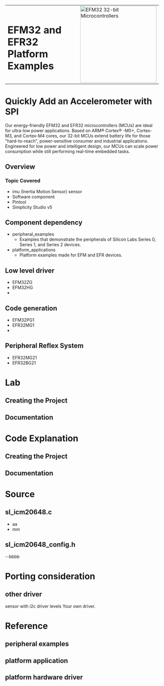 <table border="0">
  <tr>
    <td align="left" valign="middle">
    <h1>EFM32 and EFR32<br/>Platform Examples</h1>
  </td>
  <td align="left" valign="middle">
    <a href="https://www.silabs.com/mcu/32-bit">
      <img src="http://pages.silabs.com/rs/634-SLU-379/images/WGX-transparent.png"  title="Silicon Labs Gecko and Wireless Gecko MCUs" alt="EFM32 32-bit Microcontrollers" width="250"/>
    </a>
  </td>
  </tr>
</table>

# Quickly Add an Accelerometer with SPI #

Our energy-friendly EFM32 and EFR32 microcontrollers (MCUs) are ideal for ultra-low power applications. Based on ARM® Cortex® -M0+, Cortex-M3, and Cortex-M4 cores, our 32-bit MCUs extend battery life for those "hard-to-reach", power-sensitive consumer and industrial applications. Engineered for low power and intelligent design, our MCUs can scale power consumption while still performing real-time embedded tasks.

## Overview ##

### Topic Covered ###
- imu (Inertia Motion Sensor) sensor
- Software component
- Pintool
- Simplicity Studio v5

## Component dependency ##

- peripheral_examples
  - Examples that demonstrate the peripherals of Silicon Labs Series 0, Series 1, and Series 2 devices.
- platform_applications
  - Platform examples made for EFM and EFR devices.

## Low level driver ##

- EFM32ZG
- EFM32HG
- 

## Code generation ##

- EFM32PG1
- EFR32MG1
- 

## Peripheral Reflex System ##

- EFR32MG21
- EFR32BG21

# Lab #
## Creating the Project ##
## Documentation ##

# Code Explanation #
## Creating the Project ##
## Documentation ##


# Source #
## sl_icm20648.c ##
- aa
- mm
## sl_icm20648_config.h ##
--bbbb

# Porting consideration #
## other driver ##
sensor with i2c
driver levels
Your own driver.

# Reference #
## peripheral examples ##
## platform application ##
## platform hardware driver ##
